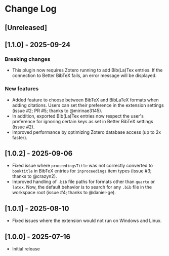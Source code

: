 # Change Log

## [Unreleased]

## [1.1.0] - 2025-09-24

### Breaking changes
- This plugin now requires Zotero running to add Bib(La)Tex entries. If the connection to Better BibTeX fails, an error message will be displayed.

### New features
- Added feature to choose between BibTeX and BibLaTeX formats when adding citations. Users can set their preference in the extension settings (issue #2; PR #5; thanks to @mirinae3145).
- In addition, exported Bib(La)Tex entries now respect the user's preference for ignoring certain keys as set in Better BibTeX settings (issue #2).
- Improved performance by optimizing Zotero database access (up to 2x faster).

## [1.0.2] - 2025-09-06

- Fixed issue where `proceedingsTitle` was not correctly converted to `booktitle` in BibTeX entries for `inproceedings` item types (issue #3; thanks to @crazyn2).
- Improved handling of `.bib` file paths for formats other than `quarto` or `latex`. Now, the default behavior is to search for any `.bib` file in the workspace root (issue #4; thanks to @daniel-ge).

## [1.0.1] - 2025-08-10

- Fixed issues where the extension would not run on Windows and Linux.

## [1.0.0] - 2025-07-16

- Initial release